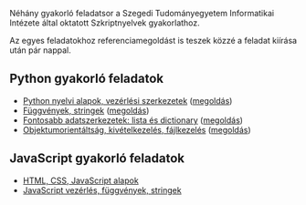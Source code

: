 <style>
	h1:first-of-type { display: none; }
</style>

# Szkriptnyelvek gyakorló feladatsorok

Néhány gyakorló feladatsor a Szegedi Tudományegyetem Informatikai Intézete által oktatott Szkriptnyelvek gyakorlathoz.

Az egyes feladatokhoz referenciamegoldást is teszek közzé a feladat kiírása után pár nappal.



## Python gyakorló feladatok

* [Python nyelvi alapok, vezérlési szerkezetek](./01) ([megoldás](./01/feladatsor01_megoldas.zip))
* [Függvények, stringek](./02) ([megoldás](./02/megoldasok.py))
* [Fontosabb adatszerkezetek: lista és dictionary](./03) ([megoldás](./03/megoldasok.py))
* [Objektumorientáltság, kivételkezelés, fájlkezelés](./04) ([megoldás](./04/megoldasok.zip))


## JavaScript gyakorló feladatok

* [HTML, CSS, JavaScript alapok](./05)
* [JavaScript vezérlés, függvények, stringek](./06)